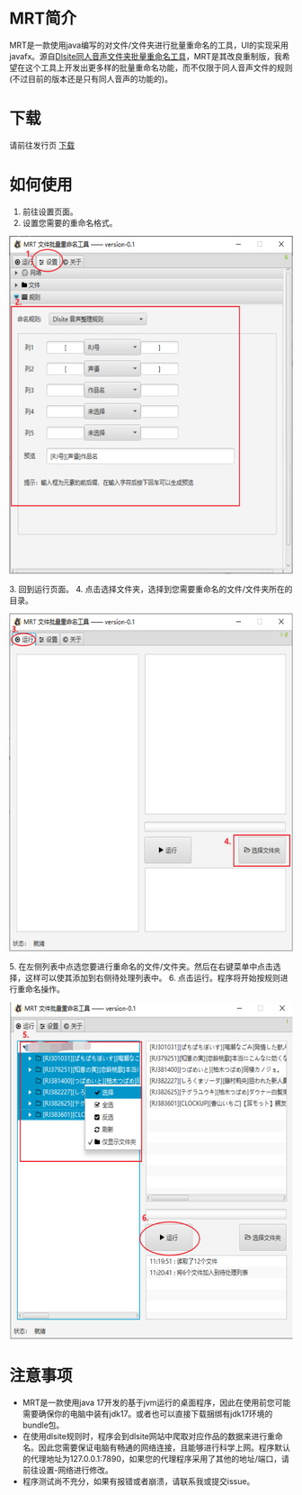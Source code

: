 # MRT简介

  MRT是一款使用java编写的对文件/文件夹进行批量重命名的工具，UI的实现采用javafx。源自<a href="https://github.com/LunarConcerto/AutoRenameToolForDoujinOnsei">Dlsite同人音声文件夹批量重命名工具</a>，MRT是其改良重制版，我希望在这个工具上开发出更多样的批量重命名功能，而不仅限于同人音声文件的规则(不过目前的版本还是只有同人音声的功能的)。
  
# 下载

   请前往发行页 <a href="https://github.com/LunarConcerto/MRT/releases">下载</a>
   
# 如何使用

1.  前往设置页面。
2.  设置您需要的重命名格式。
  <p align="center">
  <img src="https://github.com/LunarConcerto/MRT/blob/main/tutorial/tutorial1.png?raw=true" width="600" height="600" alt="tutorial">
</p>
3.  回到运行页面。
4.  点击选择文件夹，选择到您需要重命名的文件/文件夹所在的目录。
  <p align="center">
  <img src="https://github.com/LunarConcerto/MRT/blob/main/tutorial/tutorial2.png?raw=true" width="600" height="600" alt="tutorial">
</p>
5.  在左侧列表中点选您要进行重命名的文件/文件夹。然后在右键菜单中点击选择，这样可以使其添加到右侧待处理列表中。
6.  点击运行。程序将开始按规则进行重命名操作。
  <p align="center">
  <img src="https://github.com/LunarConcerto/MRT/blob/main/tutorial/tutorial3.png?raw=true" width="600" height="600" alt="tutorial">
</p>

# 注意事项

+ MRT是一款使用java 17开发的基于jvm运行的桌面程序，因此在使用前您可能需要确保你的电脑中装有jdk17。或者也可以直接下载捆绑有jdk17环境的bundle包。
+ 在使用dlsite规则时，程序会到dlsite网站中爬取对应作品的数据来进行重命名。因此您需要保证电脑有畅通的网络连接，且能够进行科学上网。程序默认的代理地址为127.0.0.1:7890，如果您的代理程序采用了其他的地址/端口，请前往设置-网络进行修改。
+ 程序测试尚不充分，如果有报错或者崩溃，请联系我或提交issue。
